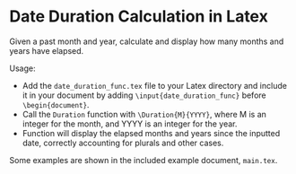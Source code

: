 # Date Duration Calculation in Latex
Given a past month and year, calculate and display how many months and years have elapsed.

Usage:
- Add the `date_duration_func.tex` file to your Latex directory and include it in your document by adding `\input{date_duration_func}` before `\begin{document}`.
- Call the `Duration` function with `\Duration{M}{YYYY}`, where M is an integer for the month, and YYYY is an integer for the year.
- Function will display the elapsed months and years since the inputted date, correctly accounting for plurals and other cases.

Some examples are shown in the included example document, `main.tex`.


